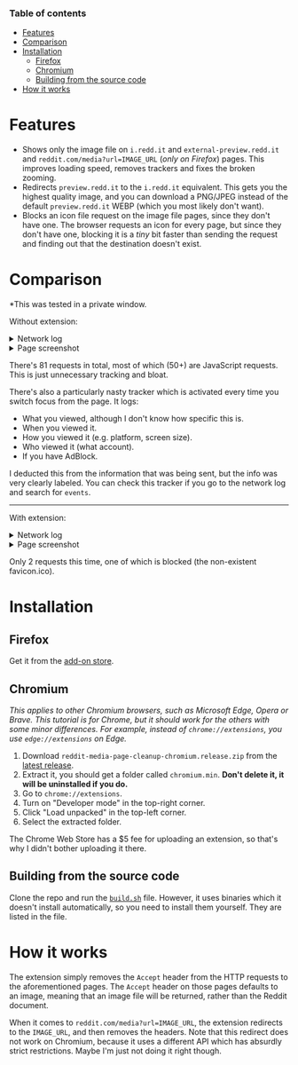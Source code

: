 ### Table of contents

- [Features](#features)
- [Comparison](#comparison)
- [Installation](#installation)
  - [Firefox](#firefox)
  - [Chromium](#chromium)
  - [Building from the source code](#building-from-the-source-code)
- [How it works](#how-it-works)

# Features

- Shows only the image file on `i.redd.it` and `external-preview.redd.it` and `reddit.com/media?url=IMAGE_URL` (*only on Firefox*) pages.
This improves loading speed, removes trackers and fixes the broken zooming.
- Redirects `preview.redd.it` to the `i.redd.it` equivalent.
This gets you the highest quality image, and you can download a PNG/JPEG instead of the default `preview.redd.it` WEBP (which you most likely don't want).
- Blocks an icon file request on the image file pages, since they don't have one.
The browser requests an icon for every page, but since they don't have one, blocking it is a *tiny* bit faster than sending the request and finding out that the destination doesn't exist.

# Comparison

*This was tested in a private window.

Without extension:

<details>
<summary>Network log</summary>

![Without extension network log](without-extension-log.png)
</details>

<details>
<summary>Page screenshot</summary>

![Without extension page screenshot](without-extension-page.png)
</details>

There's 81 requests in total, most of which (50+) are JavaScript requests.
This is just unnecessary tracking and bloat.

There's also a particularly nasty tracker which is activated every time you switch focus from the page.
It logs:

- What you viewed, although I don't know how specific this is.
- When you viewed it.
- How you viewed it (e.g. platform, screen size).
- Who viewed it (what account).
- If you have AdBlock.

I deducted this from the information that was being sent, but the info was very clearly labeled.
You can check this tracker if you go to the network log and search for `events`.

---

With extension:

<details>
<summary>Network log</summary>

![With extension network log](with-extension-log.png)
</details>

<details>
<summary>Page screenshot</summary>

![With extension page screenshot](with-extension-page.png)
</details>

Only 2 requests this time, one of which is blocked (the non-existent favicon.ico).

# Installation

## Firefox

Get it from the [add-on store](https://addons.mozilla.org/en-US/firefox/addon/reddit-media-page-cleanup/).

## Chromium

*This applies to other Chromium browsers, such as Microsoft Edge, Opera or Brave.
This tutorial is for Chrome, but it should work for the others with some minor differences.
For example, instead of `chrome://extensions`, you use `edge://extensions` on Edge.*

1. Download `reddit-media-page-cleanup-chromium.release.zip` from the [latest release].
2. Extract it, you should get a folder called `chromium.min`. **Don't delete it, it will be uninstalled if you do.**
3. Go to `chrome://extensions`.
4. Turn on "Developer mode" in the top-right corner.
5. Click "Load unpacked" in the top-left corner.
6. Select the extracted folder.

The Chrome Web Store has a $5 fee for uploading an extension, so that's why I didn't bother uploading it there.

## Building from the source code

Clone the repo and run the [`build.sh`](https://github.com/tigerros/reddit-media-page-cleanup/blob/master/build.sh) file.
However, it uses binaries which it doesn't install automatically, so you need to install them yourself.
They are listed in the file.

# How it works

The extension simply removes the `Accept` header from the HTTP requests to the aforementioned pages.
The `Accept` header on those pages defaults to an image, meaning that an image file will be returned,
rather than the Reddit document.

When it comes to `reddit.com/media?url=IMAGE_URL`, the extension redirects to the `IMAGE_URL`,
and then removes the headers. Note that this redirect does not work on Chromium,
because it uses a different API which has absurdly strict restrictions.
Maybe I'm just not doing it right though.

[latest release]: https://github.com/tigerros/reddit-media-page-cleanup/releases/latest